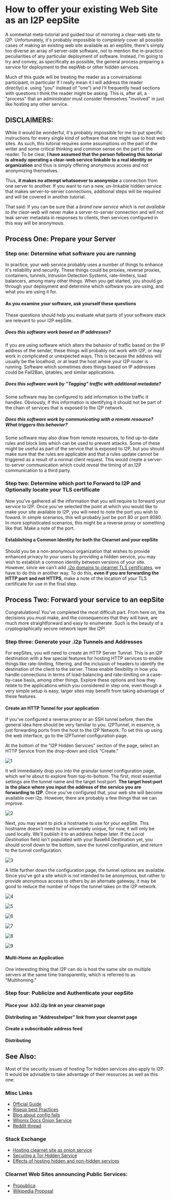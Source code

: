 How to offer your existing Web Site as an I2P eepSite
=====================================================

A somewhat meta-tutorial and guided tour of mirroring a clear-web site to I2P.
Unfortunately, it's probably impossible to *completely* cover all possible cases
of making an existing web site available as an eepSite, there's simply too
diverse an array of server-side software, not to mention the in-practice
peculiarities of any particular deployment of software. Instead, I'm going to
try and convey, as specifically as possible, the general process preparing a
service for deployment to the eepWeb or other hidden services.

Much of this guide will be treating the reader as a conversational participant,
in particular If I really mean it I will address the reader directly(i.e. using
"you" instead of "one") and I'll frequently head sections with questions I think
the reader might be asking. This is, after all, a "process" that an
administrator must consider themselves "involved" in just like hosting any other
service.

DISCLAIMERS:
------------

While it would be wonderful, it's probably impossible for me to put specific
instructions for every single kind of software that one might use to host web
sites. As such, this tutorial requires some assumptions on the part of the
writer and some critical thinking and common sense on the part of the reader.
To be clear, **I have assumed that the person following this tutorial is**
**already operating a clear-web service linkable to a real identity or**
**organization** and thus is simply offering anonymous access and not
anonymizing themselves.

Thus, **it makes no attempt whatsoever to anonymize** a connection from one
server to another. If you want to run a new, un-linkable hidden service that
makes server-to-server connections, additional steps will be required and will
be covered in another tutorial.

That said: If you can be sure that a *brand new service* which is *not*
*available to the clear-web* will never make a server-to-server connection and
will not leak server metadata in responses to clients, then services configured
in this way will be anonymous.

Process One: Prepare your Server
--------------------------------

### Step one: Determine what software you are running

In practice, your web service probably uses a number of things to enhance it's
reliability and security. These things could be proxies, reverse proxies,
containers, tunnels, Intrusion Detection Systems, rate-limiters, load balancers,
among many other things. When you get started, you should go through your
deployment and determine which software you are using, and what you are using it
for.

#### As you examine your software, ask yourself these questions

These questions should help you evaluate what parts of your software stack are
relevant to your I2P eepSite.

##### Does this software work based on IP addresses?

If you are using software which alters the behavior of traffic based on the IP
address of the sender, these things will probably not work with I2P, or may work
in complicated or unexpected ways. This is because the address will usually be
the localhost, or at least the host where your I2P router is running. Software
which sometimes does things based on IP addresses could be Fail2Ban, iptables,
and similar applications.

##### Does this software work by "Tagging" traffic with additional metadata?

Some software may be configured to add information to the traffic it handles.
Obviously, if this information is identifying it should not be part of the chain
of services that is exposed to the I2P network.

##### Does this software work by communicating with a remote resource? What triggers this behavior?

Some software may also draw from remote resources, to find up-to-date rules and
block lists which can be used to prevent attacks. Some of these might be useful
as part of the service that is exposed to I2P, but you should make sure that the
rules are applicable and that a rules update cannot be triggered as a result of
a normal client request. This would create a server-to-server communication
which could reveal the timing of an I2P communication to a third party.

### Step two: Determine which port to Forward to I2P and Optionally locate your TLS certificate

Now you've gathered all the information that you will require to forward your
service to I2P. Once you've selected the point at which you would like to make
your site available to I2P, you will need to note the port you wish to foward.
In simple scenarios, this will probably just be port 80 or port 8080. In more
sophisticated scenarios, this might be a reverse proxy or something like that.
Make a note of the port.

#### Establishing a Common Identity for both the Clearnet and your eepSite

Should you be a non-anonymous organization that wishes to provide enhanced
privacy to your users by providing a hidden service, you may wish to establish
a common identity between versions of your site. However, since we can't add
[.i2p domains to clearnet TLS certificates](/IDENTITY/tls.html), we have to do
this in another way. To do this, **even if you are forwarding the HTTP port**
**and not HTTPS**, make a note of the location of your TLS certificate for use
in the final step.

Process Two: Forward your service to an eepSite
-----------------------------------------------

Congratulations! You've completed the most difficult part. From here on, the
decisions you must make, and the consequences that they will have, are much
more straightforward and easy to enumerate. Such is the beauty of a
cryptographically secure network layer like I2P!

### Step three: Generate your .i2p Tunnels and Addresses

For eepSites, you will need to create an HTTP Server Tunnel. This is
an I2P destination with a few special features for hosting HTTP services to
enable things like rate-limiting, filtering, and the inclusion of headers to
identify the destination of the client to the server. These enable flexibility
in how you handle connections in terms of load-balancing and rate-limiting on
a case-by-case basis, among other things. Explore these options and how they
relate to the applications which you considered in step one, even though a very
simple setup is easy, larger sites may benefit from taking advantage of these
features.

#### Create an HTTP Tunnel for your application

If you've configured a reverse proxy or an SSH tunnel before, then the general
idea here should be very familiar to you. I2PTunnel, in essence, is just
forwarding ports from the host to the I2P Network. To set this up using the web
interface, go to the I2PTunnel configuration page.

At the bottom of the "I2P Hidden Services" section of the page, select an HTTP
Service from the drop-down and click "Create."

![1](./MIRROR_IMAGES/http-1.png)

It will immediately drop you into the granular tunnel configuration page, which
we're about to explore from top-to-bottom. The first, most essential settings
are the tunnel name and the target host:port. **The target host:port is**
**the place where you input the address of the service you are forwarding to**
**I2P**. Once you've configured that, your web site will become available over
i2p. However, there are probably a few things that we can improve.

![2](./MIRROR_IMAGES/http-2.png)

Next, you may want to pick a hostname to use for your eepSite. This hostname
doesn't need to be universally unique, for now, it will only be used locally.
We'll publish it to an address helper later. If the *Local Destination* field
isn't populated with your Base64 Destination yet, you should scroll down to the
bottom, save the tunnel configuration, and return to the tunnel configuration.

![3](./MIRROR_IMAGES/http-3.png)

A little further down the configuration page, the tunnel options are available.
Since you've got a site which is not intended to be anonymous, but rather to
provide anonymous access to others by an alternate gateway, it may be good to
reduce the number of hops the tunnel takes on the I2P network.

![4](./MIRROR_IMAGES/http-4.png)

![5](./MIRROR_IMAGES/http-5.png)

![6](./MIRROR_IMAGES/http-6.png)

![7](./MIRROR_IMAGES/http-7.png)

![8](./MIRROR_IMAGES/http-8.png)

![9](./MIRROR_IMAGES/http-9.png)

#### Multi-Home an Application

One interesting thing that I2P can do is host the same site on multiple servers
at the same time transparently, which is referred to as "Multihoming."

### Step four: Publicize and Authenticate your eepSite



#### Place your .b32.i2p link on your clearnet page



#### Distributing an "Addresshelper" link from your clearnet page

#### Create a subscribable address feed

[](https://geti2p.net/spec/proposals/112-addressbook-subscription-feed-commands)


#### Distributing
See Also:
---------

Most of the security issues of hosting Tor hidden services also apply to I2P. It
would be advisable to take advantage of their resources as well as this one:

### Misc Links

 * [Official Guide](https://2019.www.torproject.org/docs/tor-onion-service.html.en)
 * [Riseup best Practices](https://riseup.net/en/security/network-security/tor/onionservices-best-practices)
 * [Blog about config fails](https://blog.0day.rocks/securing-a-web-hidden-service-89d935ba1c1d)
 * [Whonix Docs Onion Service](https://www.whonix.org/wiki/Onion_Services)
 * [Reddit thread](https://old.reddit.com/r/TOR/comments/bd5aqc/can_my_server_trade_off_privacy_for_speed_and/)

### Stack Exchange

 * [Hosting clearnet site as onion service](https://tor.stackexchange.com/questions/16680/hosting-site-as-hidden-service)
 * [Securing a Tor Hidden Service](https://tor.stackexchange.com/questions/58/securely-hosting-a-tor-hidden-service-site)
 * [Effects of hosting hidden and non-hidden services](https://tor.stackexchange.com/questions/6014/does-hosting-a-tor-hidden-service-also-on-clearnet-dns-reduce-privacy-security-f)

### Clearnet Web Sites announcing Public Services:

 * [Propublica](https://www.propublica.org/nerds/a-more-secure-and-anonymous-propublica-using-tor-hidden-services)
 * [Wikipedia Proposal](https://meta.wikimedia.org/wiki/Grants_talk:IdeaLab/A_Tor_Onion_Service_for_Wikipedia)
